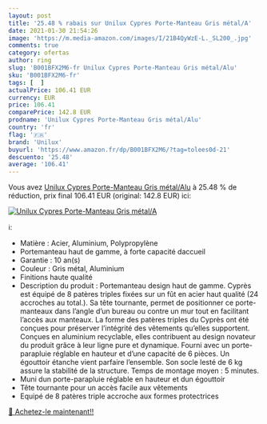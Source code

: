 ```yaml
---
layout: post
title: '25.48 % rabais sur Unilux Cypres Porte-Manteau Gris métal/A'
date: 2021-01-30 21:54:26
image: 'https://m.media-amazon.com/images/I/21B4QyWzE-L._SL200_.jpg'
comments: true
category: ofertas
author: ring
slug: 'B001BFX2M6-fr Unilux Cypres Porte-Manteau Gris métal/Alu'
sku: 'B001BFX2M6-fr'
tags: [  ]
actualPrice: 106.41 EUR
currency: EUR
price: 106.41
comparePrice: 142.8 EUR
prodname: 'Unilux Cypres Porte-Manteau Gris métal/Alu'
country: 'fr'
flag: '🇫🇷'
brand: 'Unilux'
buyurl: 'https://www.amazon.fr/dp/B001BFX2M6/?tag=tolees0d-21'
descuento: '25.48'
average: '106.41'
---
```


Vous avez [Unilux Cypres Porte-Manteau Gris métal/Alu](https://www.amazon.fr/dp/B001BFX2M6/?tag=tolees0d-21)  à  25.48 % de réduction, prix final  106.41 EUR (original: 142.8 EUR) ici:

[![Unilux Cypres Porte-Manteau Gris métal/A](https://m.media-amazon.com/images/I/21B4QyWzE-L._SL200_.jpg)](https://www.amazon.fr/dp/B001BFX2M6/?tag=tolees0d-21)

ℹ️:

- Matière : Acier, Aluminium, Polypropylène
- Portemanteau haut de gamme, à forte capacité daccueil
- Garantie : 10 an(s)
- Couleur : Gris métal, Aluminium
- Finitions haute qualité
- Description du produit : Portemanteau design haut de gamme. Cyprès est équipé de 8 patères triples fixées sur un fût en acier haut qualité (24 accroches au total.). Sa tête tournante, permet de positionner ce porte-manteaux dans l’angle d’un bureau ou contre un mur tout en facilitant l’accès aux manteaux. La forme des patères triples du Cyprès ont été conçues pour préserver l’intégrité des vêtements qu’elles supportent. Conçues en aluminium recyclable, elles contribuent au design novateur du produit grâce à leur ligne pure et dynamique. Fourni avec un porte-parapluie réglable en hauteur et d’une capacité de 6 pièces. Un égouttoir étanche vient parfaire l’ensemble. Son socle lesté de 6 kg assure la stabilité de la structure. Temps de montage moyen : 5 minutes.
- Muni dun porte-parapluie réglable en hauteur et dun égouttoir
- Tête tournante pour un accès facile aux vêtements
- Equipé de 8 patères triple accroche aux formes protectrices

[🛒 Achetez-le maintenant!!](https://www.amazon.fr/dp/B001BFX2M6/?tag=tolees0d-21)
